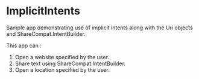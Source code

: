 # ImplicitIntents

Sample app demonstrating use of implicit intents along with the Uri objects and ShareCompat.IntentBuilder.

This app can :
1. Open a website specified by the user.
2. Share text using ShareCompat.IntentBuilder.
3. Open a location specified by the user.
